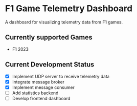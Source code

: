 # F1 Game Telemetry Dashboard
A dashboard for visualizing telemetry data from F1 games.

## Currently supported Games
- F1 2023


## Current Development Status
- [X] Implement UDP server to receive telemetry data
- [X] Integrate message broker
- [X] Implement message consumer
- [ ] Add statistics backend
- [ ] Develop frontend dashboard
